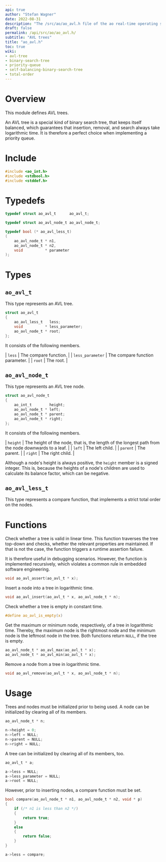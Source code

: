 ```yaml
---
api: true
author: "Stefan Wagner"
date: 2022-08-31
description: "The /src/ao/ao_avl.h file of the ao real-time operating system."
draft: false
permalink: /api/src/ao/ao_avl.h/
subtitle: "AVL trees"
title: "ao_avl.h"
toc: true
wiki:
- avl-tree
- binary-search-tree
- priority-queue
- self-balancing-binary-search-tree
- total-order
---
```


# Overview

This module defines AVL trees. 

An AVL tree is a special kind of binary search tree, that keeps itself balanced, which guarantees that insertion, removal, and search always take logarithmic time. It is therefore a perfect choice when implementing a priority queue.

# Include

```c
#include <ao_int.h>
#include <stdbool.h>
#include <stddef.h>
```

# Typedefs

```c
typedef struct ao_avl_t      ao_avl_t;
```

```c
typedef struct ao_avl_node_t ao_avl_node_t;
```

```c
typedef bool (* ao_avl_less_t)
(
    ao_avl_node_t * n1,
    ao_avl_node_t * n2,
    void          * parameter
);
```

# Types

## `ao_avl_t`

This type represents an AVL tree.

```c
struct ao_avl_t
{
    ao_avl_less_t   less;
    void          * less_parameter;
    ao_avl_node_t * root;
};
```

It consists of the following members.

| `less` | The compare function. |
| `less_parameter` | The compare function parameter. |
| `root` | The root. |

## `ao_avl_node_t`

This type represents an AVL tree node.

```c
struct ao_avl_node_t
{
    ao_int_t        height;
    ao_avl_node_t * left;
    ao_avl_node_t * parent;
    ao_avl_node_t * right;
};
```

It consists of the following members.

| `height` | The height of the node, that is, the length of the longest path from the node downwards to a leaf. |
| `left` | The left child. |
| `parent` | The parent. |
| `right` | The right child. |

Although a node's height is always positive, the `height` member is a signed integer. This is, because the heights of a node's children are used to calculate its balance factor, which can be negative.

## `ao_avl_less_t`

This type represents a compare function, that implements a strict total order on the nodes.

# Functions

Check whether a tree is valid in linear time. This function traverses the tree top-down and checks, whether the relevant properties are maintained. If that is not the case, the function triggers a runtime assertion failure.

It is therefore useful in debugging scenarios. However, the function is implemented recursively, which violates a common rule in embedded software engineering.

```c
void ao_avl_assert(ao_avl_t * x);
```

Insert a node into a tree in logarithmic time.

```c
void ao_avl_insert(ao_avl_t * x, ao_avl_node_t * n);
```

Check whether a tree is empty in constant time.

```c
#define ao_avl_is_empty(x)
```

Get the maximum or minimum node, respectively, of a tree in logarithmic time. Thereby, the maximum node is the rightmost node and the minimum node is the leftmost node in the tree. Both functions return `NULL`, if the tree is empty.

```c
ao_avl_node_t * ao_avl_max(ao_avl_t * x);
ao_avl_node_t * ao_avl_min(ao_avl_t * x);
```

Remove a node from a tree in logarithmic time.

```c
void ao_avl_remove(ao_avl_t * x, ao_avl_node_t * n);
```

# Usage

Trees and nodes must be initialized prior to being used. A node can be initialized by clearing all of its members.

```c
ao_avl_node_t * n;
```

```c
n->height = 0;
n->left = NULL;
n->parent = NULL;
n->right = NULL;
```

A tree can be initialized by clearing all of its members, too.

```c
ao_avl_t * a;
```

```c
a->less = NULL;
a->less_parameter = NULL;
a->root = NULL;
```

However, prior to inserting nodes, a compare function must be set.

```c
bool compare(ao_avl_node_t * n1, ao_avl_node_t * n2, void * p)
{
    if (/* n1 is less than n2 */)
    {
        return true;
    }
    else
    {
        return false;
    }
}
```

```c
a->less = compare;
```
